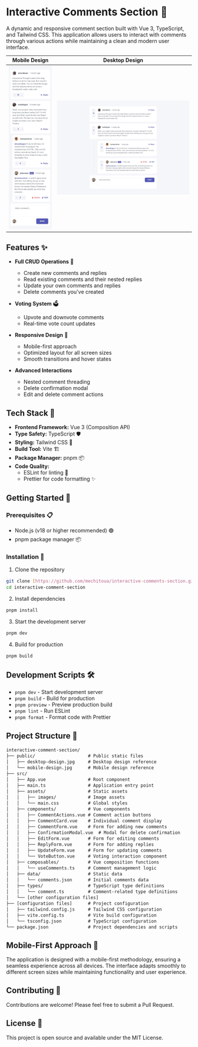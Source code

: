 # Interactive Comments Section 💬

A dynamic and responsive comment section built with Vue 3, TypeScript, and Tailwind CSS. This application allows users to interact with comments through various actions while maintaining a clean and modern user interface.

|                Mobile Design                 |                 Desktop Design                 |
| :------------------------------------------: | :--------------------------------------------: |
| ![Mobile Design](./public/mobile-design.jpg) | ![Desktop Design](./public/desktop-design.jpg) |

## Features ✨

- **Full CRUD Operations** 📝

  - Create new comments and replies
  - Read existing comments and their nested replies
  - Update your own comments and replies
  - Delete comments you've created

- **Voting System** 🗳️

  - Upvote and downvote comments
  - Real-time vote count updates

- **Responsive Design** 📱

  - Mobile-first approach
  - Optimized layout for all screen sizes
  - Smooth transitions and hover states

- **Advanced Interactions**
  - Nested comment threading
  - Delete confirmation modal
  - Edit and delete comment actions

## Tech Stack 🚀

- **Frontend Framework:** Vue 3 (Composition API)
- **Type Safety:** TypeScript 🛡️
- **Styling:** Tailwind CSS 🎨
- **Build Tool:** Vite 🏗️
- **Package Manager:** pnpm 📦
- **Code Quality:**
  - ESLint for linting 🧹
  - Prettier for code formatting ✨

## Getting Started 🌟

### Prerequisites 📋

- Node.js (v18 or higher recommended) 🟢
- pnpm package manager 📦

### Installation 🔧

1. Clone the repository

```bash
git clone [https://github.com/mechitoua/interactive-comments-section.git]
cd interactive-comment-section
```

2. Install dependencies

```bash
pnpm install
```

3. Start the development server

```bash
pnpm dev
```

4. Build for production

```bash
pnpm build
```

## Development Scripts 🛠️

- `pnpm dev` - Start development server
- `pnpm build` - Build for production
- `pnpm preview` - Preview production build
- `pnpm lint` - Run ESLint
- `pnpm format` - Format code with Prettier

## Project Structure 🌳

```
interactive-comment-section/
├── public/                    # Public static files
│   ├── desktop-design.jpg     # Desktop design reference
│   └── mobile-design.jpg      # Mobile design reference
├── src/
│   ├── App.vue                # Root component
│   ├── main.ts                # Application entry point
│   ├── assets/                # Static assets
│   │   ├── images/            # Image assets
│   │   └── main.css           # Global styles
│   ├── components/            # Vue components
│   │   ├── CommentActions.vue # Comment action buttons
│   │   ├── CommentCard.vue    # Individual comment display
│   │   ├── CommentForm.vue    # Form for adding new comments
│   │   ├── ConfirmationModal.vue  # Modal for delete confirmation
│   │   ├── EditForm.vue       # Form for editing comments
│   │   ├── ReplyForm.vue      # Form for adding replies
│   │   ├── UpdateForm.vue     # Form for updating comments
│   │   └── VoteButton.vue     # Voting interaction component
│   ├── composables/           # Vue composition functions
│   │   └── useComments.ts     # Comment management logic
│   ├── data/                  # Static data
│   │   └── comments.json      # Initial comments data
│   ├── types/                 # TypeScript type definitions
│   │   └── comment.ts         # Comment-related type definitions
│   └── [other configuration files]
├── [configuration files]      # Project configuration
│   ├── tailwind.config.js     # Tailwind CSS configuration
│   ├── vite.config.ts         # Vite build configuration
│   └── tsconfig.json          # TypeScript configuration
└── package.json               # Project dependencies and scripts
```

## Mobile-First Approach 📱

The application is designed with a mobile-first methodology, ensuring a seamless experience across all devices. The interface adapts smoothly to different screen sizes while maintaining functionality and user experience.

## Contributing 🤝

Contributions are welcome! Please feel free to submit a Pull Request.

## License 📄

This project is open source and available under the MIT License.
